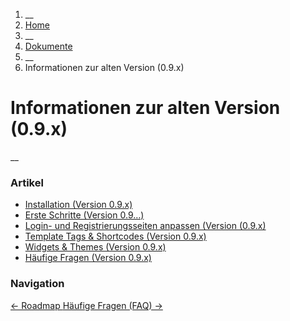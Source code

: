   1. __
  2. [ Home  ](https://commonsbooking.org/)
  3. __
  4. [ Dokumente  ](https://commonsbooking.org/dokumentation/)
  5. __
  6. Informationen zur alten Version (0.9.x) 

#  Informationen zur alten Version (0.9.x)

__

###  Artikel

  * [ Installation (Version 0.9.x) ](https://commonsbooking.org/docs/informationen-zur-alten-version-0-9/installation/)
  * [ Erste Schritte (Version 0.9…) ](https://commonsbooking.org/docs/informationen-zur-alten-version-0-9/erste-schritte/)
  * [ Login- und Registrierungsseiten anpassen (Version (0.9.x) ](https://commonsbooking.org/docs/informationen-zur-alten-version-0-9/einstellungen-version-0-9/)
  * [ Template Tags & Shortcodes (Version 0.9.x) ](https://commonsbooking.org/docs/informationen-zur-alten-version-0-9/bookings-template-tags-verson-0-9/)
  * [ Widgets & Themes (Version 0.9.x) ](https://commonsbooking.org/docs/informationen-zur-alten-version-0-9/widgets-themes-version-0-9/)
  * [ Häufige Fragen (Version 0.9.x) ](https://commonsbooking.org/docs/informationen-zur-alten-version-0-9/haeufige-fragen-version-0-9/)

###  Navigation

[ ← Roadmap ](https://commonsbooking.org/docs/roadmap/) [ Häufige Fragen (FAQ)
→ ](https://commonsbooking.org/docs/haeufige-fragen-faq/)

